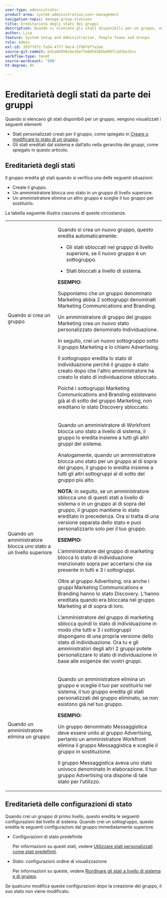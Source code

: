 ```yaml
---
user-type: administrator
product-area: system-administration;user-management
navigation-topic: manage-group-statuses
title: Ereditarietà degli stati dei gruppi
description: Quando si elencano gli stati disponibili per un gruppo, vengono visualizzati i seguenti elementi
author: Lisa
feature: System Setup and Administration, People Teams and Groups
role: Admin
exl-id: 3937fd72-fa54-4777-9ec4-1f097df7a2ee
source-git-commit: bd1a66950c6e16ef7eb05d385bd99fc2d3be35cc
workflow-type: tm+mt
source-wordcount: '599'
ht-degree: 0%

---
```


# Ereditarietà degli stati da parte dei gruppi

Quando si elencano gli stati disponibili per un gruppo, vengono visualizzati i seguenti elementi

* Stati personalizzati creati per il gruppo, come spiegato in [Creare o modificare lo stato di un gruppo](../../../administration-and-setup/manage-groups/manage-group-statuses/create-or-edit-a-group-status.md).
* Gli stati ereditati dal sistema e dall’alto nella gerarchia dei gruppi, come spiegato in questo articolo.

## Ereditarietà degli stati

Il gruppo eredita gli stati quando si verifica una delle seguenti situazioni:

* Create il gruppo.
* Un amministratore blocca uno stato in un gruppo di livello superiore.
* Un amministratore elimina un altro gruppo e sceglie il tuo gruppo per sostituirlo.

La tabella seguente illustra ciascuna di queste circostanze.

<table style="table-layout:auto"> 
 <col> 
 <col> 
 <tbody> 
  <tr> 
   <td role="rowheader">Quando si crea un gruppo</td> 
   <td> <p>Quando si crea un nuovo gruppo, questo eredita automaticamente:</p> 
    <ul> 
     <li>Gli stati sbloccati nel gruppo di livello superiore, se il nuovo gruppo è un sottogruppo.</li> 
    </ul> 
    <ul> 
     <li>Stati bloccati a livello di sistema.</li> 
    </ul> 
     <b>ESEMPIO:</b></span></span> 
     <p>Supponiamo che un gruppo denominato Marketing abbia 2 sottogruppi denominati Marketing Communications and Branding.</p> 
     <p>Un amministratore di gruppo del gruppo Marketing crea un nuovo stato personalizzato denominato Individuazione.</p> 
     <p>In seguito, crei un nuovo sottogruppo sotto il gruppo Marketing e lo chiami Advertising.</p> 
     <p>Il sottogruppo eredita lo stato di individuazione perché il gruppo è stato creato dopo che l'altro amministratore ha creato lo stato di individuazione sbloccato.</p> 
     <p>Poiché i sottogruppi Marketing Communications and Branding esistevano già al di sotto del gruppo Marketing, non ereditano lo stato Discovery sbloccato.</p> 
    </div> </td> 
  </tr> 
  <tr> 
   <td role="rowheader">Quando un amministratore blocca uno stato a un livello superiore</td> 
   <td> <p>Quando un amministratore di Workfront blocca uno stato a livello di sistema, il gruppo lo eredita insieme a tutti gli altri gruppi del sistema.</p> <p>Analogamente, quando un amministratore blocca uno stato per un gruppo al di sopra del gruppo, il gruppo lo eredita insieme a tutti gli altri sottogruppi al di sotto del gruppo più alto.</p> <p><b>NOTA</b>: in seguito, se un amministratore sblocca uno di questi stati a livello di sistema o in un gruppo al di sopra del gruppo, il gruppo mantiene lo stato ereditato in precedenza. Ora si tratta di una versione separata dello stato e puoi personalizzarlo solo per il tuo gruppo.</p> 
    <p><b>ESEMPIO:</b></p>
    <p>L’amministratore del gruppo di marketing blocca lo stato di individuazione menzionato sopra per accertarsi che sia presente in tutti e 3 i sottogruppi.</p> 
    <p>Oltre al gruppo Advertising, ora anche i gruppi Marketing Communications e Branding hanno lo stato Discovery. L’hanno ereditata quando era bloccata nel gruppo Marketing al di sopra di loro.</p> 
    <p>L’amministratore del gruppo di marketing sblocca quindi lo stato di individuazione in modo che tutti e 3 i sottogruppi dispongano di una propria versione dello stato di individuazione. Ora tu e gli amministratori degli altri 2 gruppi potete personalizzare lo stato di individuazione in base alle esigenze dei vostri gruppi.</p> 
  </td> 
  </tr> 
  <tr> 
   <td role="rowheader">Quando un amministratore elimina un gruppo</td> 
   <td> <p>Quando un amministratore elimina un gruppo e sceglie il tuo per sostituirlo nel sistema, il tuo gruppo eredita gli stati personalizzati del gruppo eliminato, se non esistono già nel tuo gruppo.</p> 
   <p><b>ESEMPIO: </b></p>
     <p>Un gruppo denominato Messaggistica deve essere unito al gruppo Advertising, pertanto un amministratore Workfront elimina il gruppo Messaggistica e sceglie il gruppo in sostituzione.</p> 
     <p>Il gruppo Messaggistica aveva uno stato univoco denominato In elaborazione. Il tuo gruppo Advertising ora dispone di tale stato per l’utilizzo.</p> 
    </div> </td> 
  </tr> 
 </tbody> 
</table>

## Ereditarietà delle configurazioni di stato

Quando crei un gruppo di primo livello, questo eredita le seguenti configurazioni dal livello di sistema. Quando crei un sottogruppo, questo eredita le seguenti configurazioni dal gruppo immediatamente superiore.

* Configurazioni di stato predefinite

  Per informazioni su questi stati, vedere [Utilizzare stati personalizzati come stati predefiniti](../../../administration-and-setup/customize-workfront/creating-custom-status-and-priority-labels/use-custom-statuses-as-default-statuses.md).

* Stato: configurazioni ordine di visualizzazione

  Per informazioni su queste, vedere [Riordinare gli stati a livello di sistema e di gruppo](../../../administration-and-setup/customize-workfront/creating-custom-status-and-priority-labels/reorder-system-statuses.md).

Se qualcuno modifica queste configurazioni dopo la creazione del gruppo, il suo stato non viene modificato.
